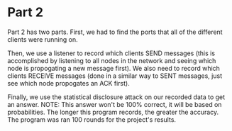 
# Part 2

Part 2 has two parts.  First, we had to find the ports that all of the different clients were running on.  

Then, we use a listener to record which clients SEND messages (this is accomplished by listening to all nodes in the network and seeing which node is propogating a new message first).
We also need to record which clients RECEIVE messages (done in a similar way to SENT messages, just see which node propogates an ACK first).


Finally, we use the statistical disclosure attack on our recorded data to get an answer.
NOTE: This answer won't be 100% correct, it will be based on probabilities.  The longer this program records, the greater the accuracy.  The program was ran 100 rounds for the project's results.
